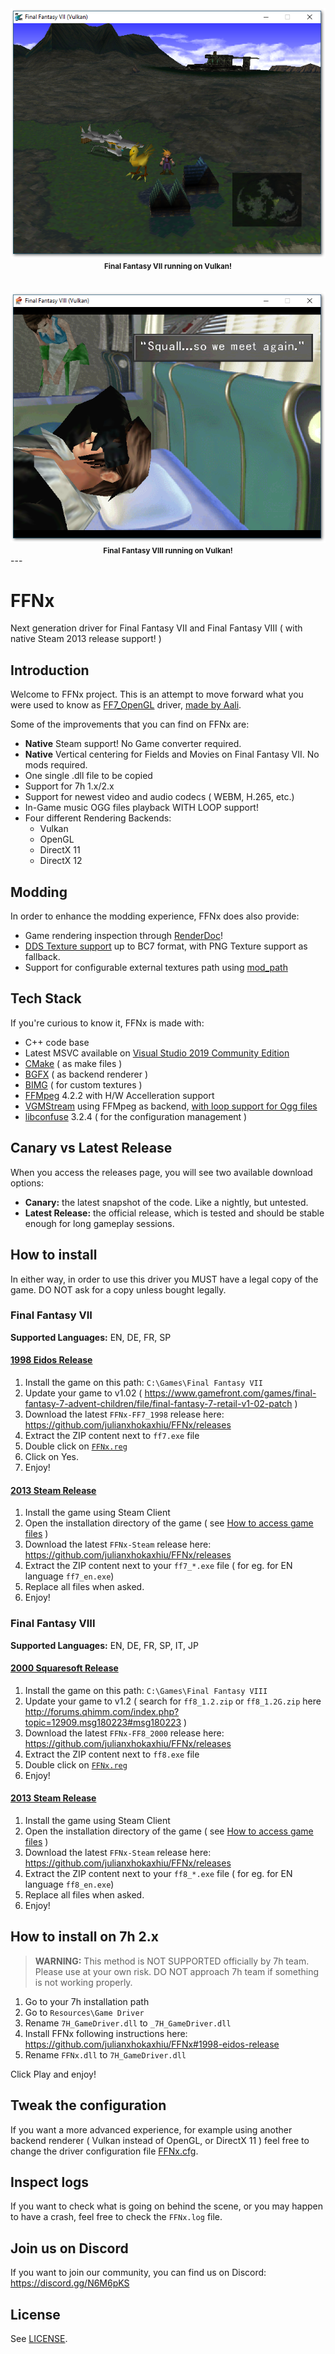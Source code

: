 <div align="center">
  <img src=".screens/ff7.png" alt="Final Fantasy VII running on Vulkan!">
  <br><strong><small>Final Fantasy VII running on Vulkan!</small></strong>
</div>
<br><br>
<div align="center">
  <img src=".screens/ff8.png" alt="Final Fantasy VIII running on Vulkan!">
  <br><strong><small>Final Fantasy VIII running on Vulkan!</small></strong>
</div>
---

# FFNx

Next generation driver for Final Fantasy VII and Final Fantasy VIII ( with native Steam 2013 release support! )

## Introduction
Welcome to FFNx project. This is an attempt to move forward what you were used to know as [FF7_OpenGL](https://github.com/Aali132/ff7_opengl) driver, [made by Aali](http://forums.qhimm.com/index.php?topic=14922.0).

Some of the improvements that you can find on FFNx are:
- **Native** Steam support! No Game converter required.
- **Native** Vertical centering for Fields and Movies on Final Fantasy VII. No mods required.
- One single .dll file to be copied
- Support for 7h 1.x/2.x
- Support for newest video and audio codecs ( WEBM, H.265, etc.)
- In-Game music OGG files playback WITH LOOP support!
- Four different Rendering Backends:
  - Vulkan
  - OpenGL
  - DirectX 11
  - DirectX 12

## Modding
In order to enhance the modding experience, FFNx does also provide:
- Game rendering inspection through [RenderDoc](https://renderdoc.org/)!
- [DDS Texture support](https://beyondskyrim.org/tutorials/the-dds-texture-format) up to BC7 format, with PNG Texture support as fallback.
- Support for configurable external textures path using [mod_path](misc/FFNx.cfg#L80)

## Tech Stack
If you're curious to know it, FFNx is made with:
- C++ code base
- Latest MSVC available on [Visual Studio 2019 Community Edition](https://visualstudio.microsoft.com/vs/features/cplusplus/)
- [CMake](https://cmake.org/) ( as make files )
- [BGFX](https://github.com/bkaradzic/bgfx) ( as backend renderer )
- [BIMG](https://github.com/bkaradzic/bimg) ( for custom textures )
- [FFMpeg](https://www.ffmpeg.org/) 4.2.2 with H/W Accelleration support
- [VGMStream](https://github.com/julianxhokaxhiu/vgmstream) using FFMpeg as backend, [with loop support for Ogg files](https://github.com/julianxhokaxhiu/vgmstream/commit/a4155c817f709a7d75eec6b83973d2c6efae12ac)
- [libconfuse](https://github.com/julianxhokaxhiu/libconfuse) 3.2.4 ( for the configuration management )

## Canary vs Latest Release
When you access the releases page, you will see two available download options:
- **Canary:** the latest snapshot of the code. Like a nightly, but untested.
- **Latest Release:** the official release, which is tested and should be stable enough for long gameplay sessions.

## How to install
In either way, in order to use this driver you MUST have a legal copy of the game. DO NOT ask for a copy unless bought legally.

### Final Fantasy VII

**Supported Languages:** EN, DE, FR, SP

#### [1998 Eidos Release](https://www.mobygames.com/game/windows/final-fantasy-vii)
1. Install the game on this path: `C:\Games\Final Fantasy VII`
2. Update your game to v1.02 ( https://www.gamefront.com/games/final-fantasy-7-advent-children/file/final-fantasy-7-retail-v1-02-patch )
2. Download the latest `FFNx-FF7_1998` release here: https://github.com/julianxhokaxhiu/FFNx/releases
3. Extract the ZIP content next to `ff7.exe` file
4. Double click on [`FFNx.reg`](misc/FF7.reg)
5. Click on Yes.
6. Enjoy!

#### [2013 Steam Release](https://store.steampowered.com/app/39140/FINAL_FANTASY_VII/)
1. Install the game using Steam Client
2. Open the installation directory of the game ( see [How to access game files](https://steamcommunity.com/sharedfiles/filedetails/?id=760447682) )
3. Download the latest `FFNx-Steam` release here: https://github.com/julianxhokaxhiu/FFNx/releases
4. Extract the ZIP content next to your `ff7_*.exe` file ( for eg. for EN language `ff7_en.exe`)
5. Replace all files when asked.
6. Enjoy!

### Final Fantasy VIII

**Supported Languages:** EN, DE, FR, SP, IT, JP

#### [2000 Squaresoft Release](https://www.mobygames.com/game/windows/final-fantasy-viii)
1. Install the game on this path: `C:\Games\Final Fantasy VIII`
2. Update your game to v1.2 ( search for `ff8_1.2.zip` or `ff8_1.2G.zip` here http://forums.qhimm.com/index.php?topic=12909.msg180223#msg180223 )
2. Download the latest `FFNx-FF8_2000` release here: https://github.com/julianxhokaxhiu/FFNx/releases
3. Extract the ZIP content next to `ff8.exe` file
4. Double click on [`FFNx.reg`](misc/FF8.reg)
5. Enjoy!

#### [2013 Steam Release](https://store.steampowered.com/app/39150/FINAL_FANTASY_VIII/)
1. Install the game using Steam Client
2. Open the installation directory of the game ( see [How to access game files](https://steamcommunity.com/sharedfiles/filedetails/?id=760447682) )
3. Download the latest `FFNx-Steam` release here: https://github.com/julianxhokaxhiu/FFNx/releases
4. Extract the ZIP content next to your `ff8_*.exe` file ( for eg. for EN language `ff8_en.exe`)
5. Replace all files when asked.
6. Enjoy!

## How to install on 7h 2.x
> **WARNING:** This method is NOT SUPPORTED officially by 7h team. Please use at your own risk. DO NOT approach 7h team if something is not working properly.

1) Go to your 7h installation path
2) Go to `Resources\Game Driver`
3) Rename `7H_GameDriver.dll` to `_7H_GameDriver.dll`
4) Install FFNx following instructions here: https://github.com/julianxhokaxhiu/FFNx#1998-eidos-release
5) Rename `FFNx.dll` to `7H_GameDriver.dll`

Click Play and enjoy!

## Tweak the configuration
If you want a more advanced experience, for example using another backend renderer ( Vulkan instead of OpenGL, or DirectX 11 ) feel free to change the driver configuration file [FFNx.cfg](misc/FFNx.cfg).

## Inspect logs
If you want to check what is going on behind the scene, or you may happen to have a crash, feel free to check the `FFNx.log` file.

## Join us on Discord
If you want to join our community, you can find us on Discord: https://discord.gg/N6M6pKS

## License
See [LICENSE](LICENSE).
